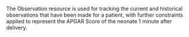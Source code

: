 The Observation resource is used for tracking the current and historical observations that have been made for a patient, with further constraints applied to represent the APGAR Score of the neonate 1 minute after delivery. 